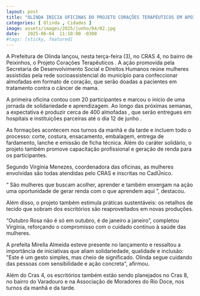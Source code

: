 ```yaml
---
layout: post
title: "OLINDA INICIA OFICINAS DO PROJETO CORAÇÕES TERAPÉUTICOS EM APOIO A MULHERES COM CÂNCER DE MAMA"
categories: [ Olinda , Cidades ]
image: assets/images/2025/junho/04/02.jpg
date:   2025-06-04  11:10:00 -0300
#tags: [sticky, featured]
---
```

A Prefeitura de Olinda lançou, nesta terça-feira (3), no CRAS 4, no bairro de Peixinhos, o Projeto Corações Terapêuticos . A ação promovida pela Secretaria de Desenvolvimento Social e Direitos Humanos reúne mulheres assistidas pela rede socioassistencial do município para confeccionar almofadas em formato de coração, que serão doadas a pacientes em tratamento contra o câncer de mama.

A primeira oficina contou com 20 participantes e marcou o início de uma jornada de solidariedade e aprendizagem. Ao longo das próximas semanas, a expectativa é produzir cerca de 400 almofadas , que serão entregues em hospitais e instituições parceiras até o dia 12 de junho .

As formações acontecem nos turnos da manhã e da tarde e incluem todo o processo: corte, costura, ensacamento, embalagem, entrega de fardamento, lanche e emissão de ficha técnica. Além do caráter solidário, o projeto também promove capacitação profissional e geração de renda para os participantes.

Segundo Virgínia Menezes, coordenadora das oficinas, as mulheres envolvidas são todas atendidas pelo CRAS e inscritas no CadÚnico.

“ São mulheres que buscam acolher, aprender e também enxergam na ação uma oportunidade de gerar renda com o que aprendem aqui ”, destacou.

Além disso, o projeto também estimula práticas sustentáveis: os retalhos de tecido que sobram dos escritórios são reaproveitados em novas produções.

“Outubro Rosa não é só em outubro, é de janeiro a janeiro”, completou Virgínia, reforçando o compromisso com o cuidado contínuo à saúde das mulheres.

A prefeita Mirella Almeida esteve presente no lançamento e ressaltou a importância de iniciativas que aliam solidariedade, qualidade e inclusão: "Este é um gesto simples, mas cheio de significado. Olinda segue cuidando das pessoas com sensibilidade e ação concreta", afirmou.

Além do Cras 4, os escritórios também estão sendo planejados no Cras 8, no bairro do Varadouro e na Associação de Moradores do Rio Doce, nos turnos da manhã e da tarde.
